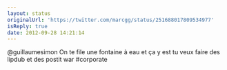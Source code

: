 ```yaml
---
layout: status
originalUrl: 'https://twitter.com/marcgg/status/251688017809534977'
isReply: true
date: 2012-09-28 14:21:14
---
```


@guillaumesimon On te file une fontaine à eau et ça y est tu veux faire des lipdub et des postit war #corporate
